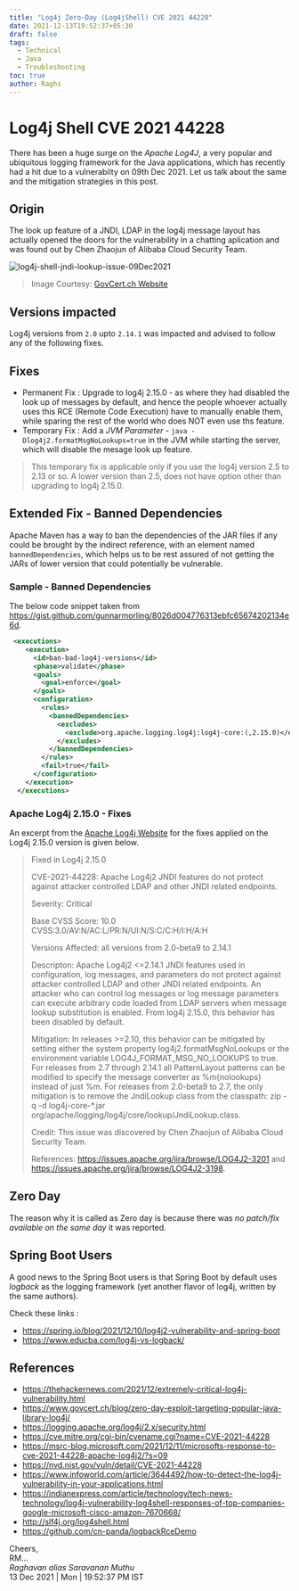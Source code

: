 ```yaml
---
title: "Log4j Zero-Day (Log4jShell) CVE 2021 44228"
date: 2021-12-13T19:52:37+05:30
draft: false
tags:
  - Technical
  - Java
  - Troubleshooting
toc: true
author: Raghs
---
```


# Log4j Shell CVE 2021 44228

There has been a huge surge on the *Apache Log4J*, a very popular and ubiquitous logging framework for the Java applications, which has recently had a hit due to a vulnerabilty on 09th Dec 2021. Let us talk about the same and the mitigation strategies in this post. 

<!--more-->

## Origin

The look up feature of a JNDI, LDAP in the log4j message layout has actually opened the doors for the vulnerability in a chatting aplication and was found out by Chen Zhaojun of Alibaba Cloud Security Team. 

<img src="https://raghsonline.com/technical/java/log4j-shell-jndi-lookup-issue-09Dec2021.JPG" alt="log4j-shell-jndi-lookup-issue-09Dec2021">

> Image Courtesy: [GovCert.ch Website](https://www.govcert.ch/blog/zero-day-exploit-targeting-popular-java-library-log4j/)

## Versions impacted

Log4j versions from `2.0` upto `2.14.1` was impacted and advised to follow any of the following fixes. 

## Fixes

* Permanent Fix : Upgrade to log4j 2.15.0 - as where they had disabled the look up of messages by default, and hence the people whoever actually uses this RCE (Remote Code Execution) have to manually enable them, while sparing the rest of the world who does NOT even use ths feature. 
* Temporary Fix : Add a *JVM Parameter* - `java -Dlog4j2.formatMsgNoLookups=true` in the JVM while starting the server, which will disable the mesage look up feature. 

> This temporary fix is applicable only if you use the log4j version 2.5 to 2.13 or so. A lower version than 2.5, does not have option other than upgrading to log4j 2.15.0. 

## Extended Fix - Banned Dependencies 

Apache Maven has a way to ban the dependencies of the JAR files if any could be brought by the indirect reference, with an element named `bannedDependencies`, which helps us to be rest assured of not getting the JARs of lower version that could potentially be vulnerable.

### Sample - Banned Dependencies

The below code snippet taken from https://gist.github.com/gunnarmorling/8026d004776313ebfc65674202134e6d. 

```xml
 <executions>
    <execution>
      <id>ban-bad-log4j-versions</id>
      <phase>validate</phase>
      <goals>
        <goal>enforce</goal>
      </goals>
      <configuration>
        <rules>
          <bannedDependencies>
            <excludes>
              <exclude>org.apache.logging.log4j:log4j-core:(,2.15.0)</exclude>
            </excludes>
          </bannedDependencies>
        </rules>
        <fail>true</fail>
      </configuration>
    </execution>
  </executions>
```

### Apache Log4j 2.15.0 - Fixes 

An excerpt from the [Apache Log4j Website](https://logging.apache.org/log4j/2.x/security.html) for the fixes applied on the Log4j 2.15.0 version is given below. 

> Fixed in Log4j 2.15.0
> 
> CVE-2021-44228: Apache Log4j2 JNDI features do not protect against attacker controlled LDAP and other JNDI related endpoints.
> 
> Severity: Critical
> 
> Base CVSS Score: 10.0 CVSS:3.0/AV:N/AC:L/PR:N/UI:N/S:C/C:H/I:H/A:H
> 
> Versions Affected: all versions from 2.0-beta9 to 2.14.1
> 
> Descripton: Apache Log4j2 <=2.14.1 JNDI features used in configuration, log messages, and parameters do not protect against attacker controlled LDAP and other JNDI related endpoints. An attacker who can control log messages or log message parameters can execute arbitrary code loaded from LDAP servers when message lookup substitution is enabled. From log4j 2.15.0, this behavior has been disabled by default.
> 
> Mitigation: In releases >=2.10, this behavior can be mitigated by setting either the system property log4j2.formatMsgNoLookups or the environment variable LOG4J_FORMAT_MSG_NO_LOOKUPS to true. For releases from 2.7 through 2.14.1 all PatternLayout patterns can be modified to specify the message converter as %m{nolookups} instead of just %m. For releases from 2.0-beta9 to 2.7, the only mitigation is to remove the JndiLookup class from the classpath: zip -q -d log4j-core-*.jar org/apache/logging/log4j/core/lookup/JndiLookup.class.
> 
> Credit: This issue was discovered by Chen Zhaojun of Alibaba Cloud Security Team.
> 
> References: https://issues.apache.org/jira/browse/LOG4J2-3201 and https://issues.apache.org/jira/browse/LOG4J2-3198.

## Zero Day 

The reason why it is called as Zero day is because there was *no patch/fix available on the same day* it was reported. 

## Spring Boot Users 

A good news to the Spring Boot users is that Spring Boot by default uses *logback* as the logging framework (yet another flavor of log4j, written by the same authors).

Check these links :

* https://spring.io/blog/2021/12/10/log4j2-vulnerability-and-spring-boot
* https://www.educba.com/log4j-vs-logback/

## References

* https://thehackernews.com/2021/12/extremely-critical-log4j-vulnerability.html
* https://www.govcert.ch/blog/zero-day-exploit-targeting-popular-java-library-log4j/
* https://logging.apache.org/log4j/2.x/security.html
* https://cve.mitre.org/cgi-bin/cvename.cgi?name=CVE-2021-44228
* https://msrc-blog.microsoft.com/2021/12/11/microsofts-response-to-cve-2021-44228-apache-log4j2/?s=09
* https://nvd.nist.gov/vuln/detail/CVE-2021-44228
* https://www.infoworld.com/article/3644492/how-to-detect-the-log4j-vulnerability-in-your-applications.html
* https://indianexpress.com/article/technology/tech-news-technology/log4j-vulnerability-log4shell-responses-of-top-companies-google-microsoft-cisco-amazon-7670668/
* http://slf4j.org/log4shell.html
* https://github.com/cn-panda/logbackRceDemo

Cheers,\
RM...\
_Raghavan alias Saravanan Muthu_\
13 Dec 2021 | Mon | 19:52:37 PM IST
